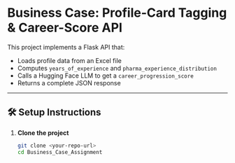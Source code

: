 # Business Case: Profile-Card Tagging & Career-Score API

This project implements a Flask API that:
- Loads profile data from an Excel file
- Computes `years_of_experience` and `pharma_experience_distribution`
- Calls a Hugging Face LLM to get a `career_progression_score`
- Returns a complete JSON response

---

## 🛠 Setup Instructions

1. **Clone the project**  
   ```bash
   git clone <your-repo-url>
   cd Business_Case_Assignment
